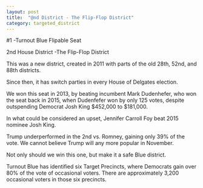 ```yaml
---
layout: post
title:  "@nd District - The Flip-Flop District"
category: targeted_district
---
```


#1 -Turnout Blue Flipable Seat

2nd House District -The Flip-Flop District

This was a new district, created in 2011 with parts of the old 28th, 52nd, and 88th districts.

Since then, it has switch parties in every House of Delgates election.
<!--more-->
We won this seat in 2013, by beating incumbent Mark Dudenhefer, who won the seat back in 2015, when Dudenfefer won by only 125 votes, despite outspending Democrat Josh King $452,000 to $181,000. 

In what could be considered an upset, Jennifer Carroll Foy beat 2015 nominee Josh King.

Trump underperformed in the 2nd vs. Romney, gaining only 39% of the vote. We cannot believe Trump will any more popular in November.

Not only should we win this one, but make it a safe Blue district.

Turnout Blue has identified six Target Precincts, where Democrats gain over 80% of the vote of occasional voters. There are approximately 3,200 occasional voters in those six precincts.




